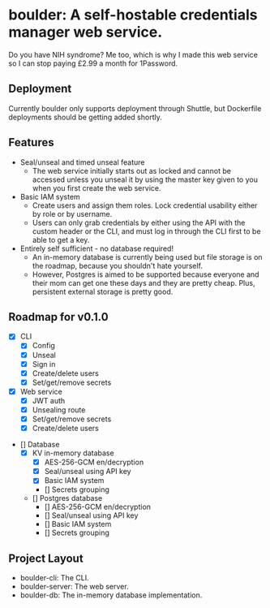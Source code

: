 # boulder: A self-hostable credentials manager web service.

Do you have NIH syndrome? Me too, which is why I made this web service so I can stop paying £2.99 a month for 1Password.

## Deployment
Currently boulder only supports deployment through Shuttle, but Dockerfile deployments should be getting added shortly.

## Features
- Seal/unseal and timed unseal feature
	- The web service initially starts out as locked and cannot be accessed unless you unseal it by using the master key given to you when you first create the web service.
- Basic IAM system
	- Create users and assign them roles. Lock credential usability either by role or by username.
	- Users can only grab credentials by either using the API with the custom header or the CLI, and must log in through the CLI first to be able to get a key.
- Entirely self sufficient - no database required!
	- An in-memory database is currently being used but file storage is on the roadmap, because you shouldn't hate yourself.
	- However, Postgres is aimed to be supported because everyone and their mom can get one these days and they are pretty cheap. Plus, persistent external storage is pretty good.

## Roadmap for v0.1.0
- [x] CLI
	- [x] Config
	- [x] Unseal
	- [x] Sign in
	- [x] Create/delete users 
	- [x] Set/get/remove secrets
- [x] Web service
	- [x] JWT auth
	- [x] Unsealing route
	- [x] Set/get/remove secrets
	- [x] Create/delete users

- [] Database
	- [x] KV in-memory database
		- [x] AES-256-GCM en/decryption
		- [x] Seal/unseal using API key
		- [x] Basic IAM system
		- [] Secrets grouping
	- [] Postgres database
		- [] AES-256-GCM en/decryption
		- [] Seal/unseal using API key
		- [] Basic IAM system
		- [] Secrets grouping

## Project Layout
- boulder-cli: The CLI.
- boulder-server: The web server.
- boulder-db: The in-memory database implementation.
